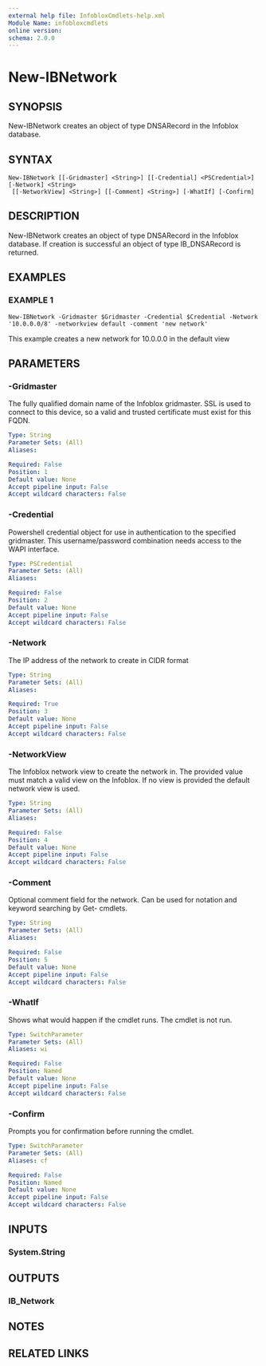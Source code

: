 ```yaml
---
external help file: InfobloxCmdlets-help.xml
Module Name: infobloxcmdlets
online version: 
schema: 2.0.0
---
```


# New-IBNetwork

## SYNOPSIS
New-IBNetwork creates an object of type DNSARecord in the Infoblox database.

## SYNTAX

```
New-IBNetwork [[-Gridmaster] <String>] [[-Credential] <PSCredential>] [-Network] <String>
 [[-NetworkView] <String>] [[-Comment] <String>] [-WhatIf] [-Confirm]
```

## DESCRIPTION
New-IBNetwork creates an object of type DNSARecord in the Infoblox database. 
If creation is successful an object of type IB_DNSARecord is returned.

## EXAMPLES

###  EXAMPLE 1 
```
New-IBNetwork -Gridmaster $Gridmaster -Credential $Credential -Network '10.0.0.0/8' -networkview default -comment 'new network'
```

This example creates a new network for 10.0.0.0 in the default view

## PARAMETERS

### -Gridmaster
The fully qualified domain name of the Infoblox gridmaster. 
SSL is used to connect to this device, so a valid and trusted certificate must exist for this FQDN.

```yaml
Type: String
Parameter Sets: (All)
Aliases: 

Required: False
Position: 1
Default value: None
Accept pipeline input: False
Accept wildcard characters: False
```

### -Credential
Powershell credential object for use in authentication to the specified gridmaster. 
This username/password combination needs access to the WAPI interface.

```yaml
Type: PSCredential
Parameter Sets: (All)
Aliases: 

Required: False
Position: 2
Default value: None
Accept pipeline input: False
Accept wildcard characters: False
```

### -Network
The IP address of the network to create in CIDR format

```yaml
Type: String
Parameter Sets: (All)
Aliases: 

Required: True
Position: 3
Default value: None
Accept pipeline input: False
Accept wildcard characters: False
```

### -NetworkView
The Infoblox network view to create the network in. 
The provided value must match a valid view on the Infoblox. 
If no view is provided the default network view is used.

```yaml
Type: String
Parameter Sets: (All)
Aliases: 

Required: False
Position: 4
Default value: None
Accept pipeline input: False
Accept wildcard characters: False
```

### -Comment
Optional comment field for the network. 
Can be used for notation and keyword searching by Get- cmdlets.

```yaml
Type: String
Parameter Sets: (All)
Aliases: 

Required: False
Position: 5
Default value: None
Accept pipeline input: False
Accept wildcard characters: False
```

### -WhatIf
Shows what would happen if the cmdlet runs.
The cmdlet is not run.

```yaml
Type: SwitchParameter
Parameter Sets: (All)
Aliases: wi

Required: False
Position: Named
Default value: None
Accept pipeline input: False
Accept wildcard characters: False
```

### -Confirm
Prompts you for confirmation before running the cmdlet.

```yaml
Type: SwitchParameter
Parameter Sets: (All)
Aliases: cf

Required: False
Position: Named
Default value: None
Accept pipeline input: False
Accept wildcard characters: False
```

## INPUTS

### System.String

## OUTPUTS

### IB_Network

## NOTES

## RELATED LINKS

